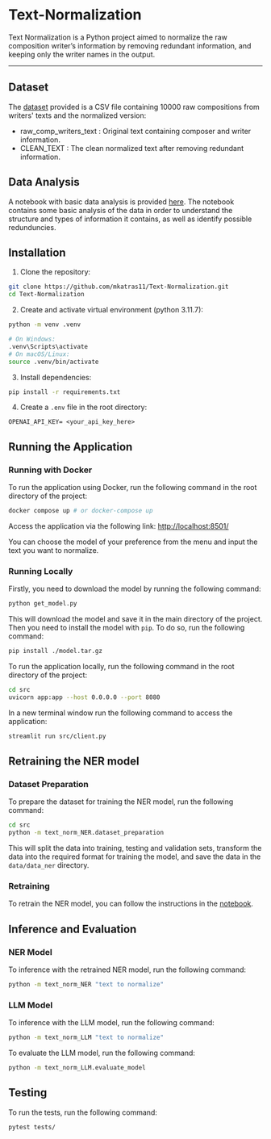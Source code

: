 # Text-Normalization
Text Normalization is a Python project aimed to normalize the raw composition writer’s information by removing redundant information, and keeping only the writer names in the output.

---
## Dataset
The [dataset](src/data/normalization_assesment_dataset_10k.csv) provided is a CSV file containing 10000 raw compositions from writers' texts and the normalized version:
- raw_comp_writers_text : Original text containing composer and writer information.
- CLEAN_TEXT : The clean normalized text after removing redundant information.

## Data Analysis
A notebook with basic data analysis is provided [here](notebooks_general/dataset_analysis.ipynb). The notebook contains some basic analysis of the data in order to understand the structure and types of information it contains, as well as identify possible redunduncies.

## Installation
1. Clone the repository:
```bash
git clone https://github.com/mkatras11/Text-Normalization.git
cd Text-Normalization
```

2. Create and activate virtual environment (python 3.11.7):
```bash
python -m venv .venv

# On Windows:
.venv\Scripts\activate
# On macOS/Linux:
source .venv/bin/activate
```

3. Install dependencies:
```bash
pip install -r requirements.txt
```

4. Create a `.env` file in the root directory:
```
OPENAI_API_KEY= <your_api_key_here>
```

## Running the Application

### Running with Docker
To run the application using Docker, run the following command in the root directory of the project:
```bash
docker compose up # or docker-compose up
```
Access the application via the following link: [http://localhost:8501/](http://localhost:8501/)

You can choose the model of your preference from the menu and input the text you want to normalize.

### Running Locally
Firstly, you need to download the model by running the following command:
```bash
python get_model.py
```
This will download the model and save it in the main directory of the project.
Then you need to install the model with `pip`. To do so, run the following command:
```bash
pip install ./model.tar.gz
```
To run the application locally, run the following command in the root directory of the project:
```bash
cd src
uvicorn app:app --host 0.0.0.0 --port 8080
```
In a new terminal window run the following command to access the application:
```bash
streamlit run src/client.py
```


## Retraining the NER model

### Dataset Preparation
To prepare the dataset for training the NER model, run the following command:
```bash
cd src
python -m text_norm_NER.dataset_preparation
```
This will split the data into training, testing and validation sets, transform the data into the required format for training the model, and save the data in the `data/data_ner` directory.

### Retraining
To retrain the NER model, you can follow the instructions in the [notebook](src/text_norm_NER/retraining_spacy.ipynb).


## Inference and Evaluation

### NER Model
To inference with the retrained NER model, run the following command:
```bash
python -m text_norm_NER "text to normalize"
```

### LLM Model
To inference with the LLM model, run the following command:
```bash
python -m text_norm_LLM "text to normalize"
```
To evaluate the LLM model, run the following command:
```bash
python -m text_norm_LLM.evaluate_model
```

## Testing
To run the tests, run the following command:
```bash
pytest tests/
```
